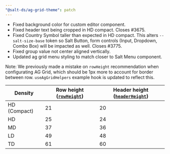 ```yaml
---
"@salt-ds/ag-grid-theme": patch
---
```


- Fixed background color for custom editor component.
- Fixed header text being cropped in HD compact. Closes #3675.
- Fixed Country Symbol taller than expected in HD compact. This alters `--salt-size-base` token so Salt Button, form controls (Input, Dropdown, Combo Box) will be impacted as well. Closes #3775.
- Fixed group value not center aligned vertically.
- Updated ag grid menu styling to match closer to Salt Menu component.

Note: We previously made a mistake on `rowHeight` recommendation when configurating AG Grid, which should be 1px more to account for border between row.
`useAgGridHelpers` example hook is updated to reflect this.

| Density      | Row height ([`rowHeight`](https://www.ag-grid.com/javascript-data-grid/row-height/)) | Header height ([`headerHeight`](https://www.ag-grid.com/javascript-data-grid/column-headers/#header-height)) |
| ------------ | ------------------------------------------------------------------------------------ | ------------------------------------------------------------------------------------------------------------ |
| HD (Compact) | 21                                                                                   | 20                                                                                                           |
| HD           | 25                                                                                   | 24                                                                                                           |
| MD           | 37                                                                                   | 36                                                                                                           |
| LD           | 49                                                                                   | 48                                                                                                           |
| TD           | 61                                                                                   | 60                                                                                                           |
